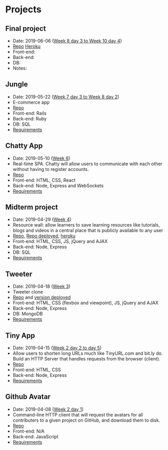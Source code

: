 # Projects

## Final project
  - Date: 2019-06-06 ([Week 8 day 3 to ](../week_08) [Week 10 day 4](../week_10))
  - [Repo]() [Heroku]()
  - Front-end:
  - Back-end:
  - DB:
  - Notes:

## Jungle 
  - Date: 2019-05-22 ([Week 7 day 3 to ](../week_07) [Week 8 day 2](../week_08))
  - E-commerce app
  - [Repo](https://github.com/vshibukawa/jungle-rails)
  - Front-end: Rails
  - Back-end: Ruby
  - DB: SQL
  - [Requirements](./6_jungle/jungle.md)

## Chatty App
  - Date: 2019-05-10 ([Week 6](../week_06))
  - Real-time SPA. Chatty will allow users to communicate with each other without having to register accounts.
  - [Repo](https://github.com/vshibukawa/chatty-app)
  - Front-end: HTML, CSS, React
  - Back-end: Node, Express and WebSockets
  - [Requirements](./5_chaty_app/chatty_app.md)

## Midterm project
  - Date: 2019-04-29 ([Week 4](../week_04))
  - Resource wall: allow learners to save learning resources like tutorials, blogs and videos in a central place that is publicly available to any user
  - [Repo](https://github.com/basktballer/TheWallMidterm), [Repo deployed](https://github.com/vshibukawa/TheWallMidterm), [heroku](https://the-resource-wall.herokuapp.com/)
  - Front-end: HTML, CSS, JS, jQuery and AJAX
  - Back-end: Node, Express
  - DB: SQL
  - [Requirements](./4_midterm/midterm_project.md)

## Tweeter
  - Date: 2019-04-18 ([Week 3](../week_03))
  - Tweeter clone
  - [Repo](https://github.com/vshibukawa/tweeter) and [version deployed](https://stormy-harbor-99529.herokuapp.com/)
  - Front-end: HTML, CSS (flexbox and viewpoint), JS, jQuery and AJAX
  - Back-end: Node, Express
  - DB: MongoDB
  - [Requirements](./3_tweeter/tweeter.md)
  
## Tiny App
  - Date: 2019-04-15 ([Week 2 day 2 to day 5](../week_02))
  - Allow users to shorten long URLs much like TinyURL.com and bit.ly do. Build an HTTP Server that handles requests from the browser (client).
  - [Repo](https://github.com/vshibukawa/tiny-app)
  - Front-end: HTML, CSS
  - Back-end: Node, Express
  - [Requirements](./2_tiny_app/tiny_app.md)

## Github Avatar
  - Date: 2019-04-08 ([Week 2 day 1](../week_02/day_01))
  - Command-line HTTP client that will request the avatars for all contributers to a given project on GitHub, and download them to disk.
  - [Repo](https://github.com/vshibukawa/github-avatar-downloader)
  - Front-end: N/A
  - Back-end: JavaScript
  - [Requirements](./1_github_avatar/github_avatar.md)
